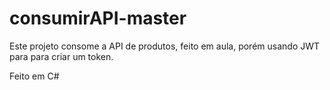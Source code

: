 # consumirAPI-master

Este projeto consome a API de produtos, feito em aula, porém usando JWT para para criar um token.

Feito em C#
